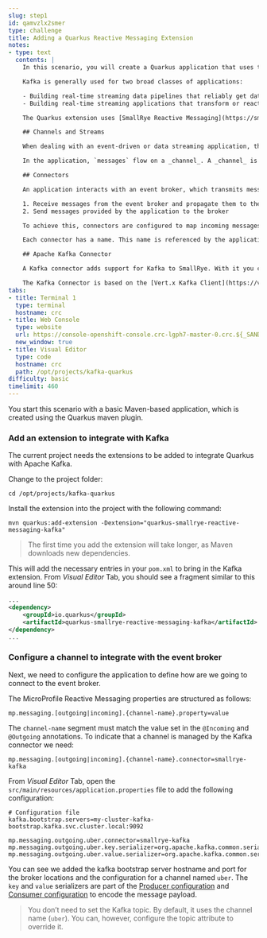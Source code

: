 ```yaml
---
slug: step1
id: qamvzlx2smer
type: challenge
title: Adding a Quarkus Reactive Messaging Extension
notes:
- type: text
  contents: |
    In this scenario, you will create a Quarkus application that uses the [MicroProfile Reactive Messaging](https://download.eclipse.org/microprofile/microprofile-reactive-messaging-1.0/microprofile-reactive-messaging-spec.pdf) extension to send events to Apache Kafka.

    Kafka is generally used for two broad classes of applications:

    - Building real-time streaming data pipelines that reliably get data between systems or applications
    - Building real-time streaming applications that transform or react to the streams of data

    The Quarkus extension uses [SmallRye Reactive Messaging](https://smallrye.io/smallrye-reactive-messaging/smallrye-reactive-messaging/2/index.html) to implement the connectors to Kafka. SmallRye is a framework for building event-driven, data streaming, and event-sourcing applications using [Context and Dependency Injection](http://www.cdi-spec.org/) (CDI) for Java.

    ## Channels and Streams

    When dealing with an event-driven or data streaming application, there are a few concepts and terms we need to understand.

    In the application, `messages` flow on a _channel_. A _channel_ is a virtual destination identified by a name. SmallRye connects the component to a channel they read and to a channel they populate. The resulting structure is a stream: Messages flow between components through channels.

    ## Connectors

    An application interacts with an event broker, which transmits messages using _connectors_. A _connector_ is a piece of code that connects to a broker to:

    1. Receive messages from the event broker and propagate them to the application
    2. Send messages provided by the application to the broker

    To achieve this, connectors are configured to map incoming messages to a specific *channel* (consumed by the application), and to collect outgoing messages sent to a specific channel by the application.

    Each connector has a name. This name is referenced by the application to indicate that a specific channel is managed by this connector.

    ## Apache Kafka Connector

    A Kafka connector adds support for Kafka to SmallRye. With it you can receive Kafka Records as well as write `message` into Kafka.

    The Kafka Connector is based on the [Vert.x Kafka Client](https://vertx.io/docs/vertx-kafka-client/java/).
tabs:
- title: Terminal 1
  type: terminal
  hostname: crc
- title: Web Console
  type: website
  url: https://console-openshift-console.crc-lgph7-master-0.crc.${_SANDBOX_ID}.instruqt.io
  new_window: true
- title: Visual Editor
  type: code
  hostname: crc
  path: /opt/projects/kafka-quarkus
difficulty: basic
timelimit: 460
---
```

You start this scenario with a basic Maven-based application, which is created using the Quarkus maven plugin.

### Add an extension to integrate with Kafka

The current project needs the extensions to be added to integrate Quarkus with Apache Kafka.

Change to the project folder:

```
cd /opt/projects/kafka-quarkus
```

Install the extension into the project with the following command:

```
mvn quarkus:add-extension -Dextension="quarkus-smallrye-reactive-messaging-kafka"
```

>The first time you add the extension will take longer, as Maven downloads new dependencies.

This will add the necessary entries in your `pom.xml` to bring in the Kafka extension. From *Visual Editor* Tab, you should see a fragment similar to this around line 50:

```xml
...
<dependency>
    <groupId>io.quarkus</groupId>
    <artifactId>quarkus-smallrye-reactive-messaging-kafka</artifactId>
</dependency>
...
```

### Configure a channel to integrate with the event broker

Next, we need to configure the application to define how are we going to connect to the event broker.

The MicroProfile Reactive Messaging properties are structured as follows:

```properties
mp.messaging.[outgoing|incoming].{channel-name}.property=value
```

The `channel-name` segment must match the value set in the `@Incoming` and `@Outgoing` annotations. To indicate that a channel is managed by the Kafka connector we need:

```properties
mp.messaging.[outgoing|incoming].{channel-name}.connector=smallrye-kafka
```

From *Visual Editor* Tab, open the `src/main/resources/application.properties` file to add the following configuration:

```text
# Configuration file
kafka.bootstrap.servers=my-cluster-kafka-bootstrap.kafka.svc.cluster.local:9092

mp.messaging.outgoing.uber.connector=smallrye-kafka
mp.messaging.outgoing.uber.key.serializer=org.apache.kafka.common.serialization.StringSerializer
mp.messaging.outgoing.uber.value.serializer=org.apache.kafka.common.serialization.StringSerializer
```

You can see we added the kafka bootstrap server hostname and port for the broker locations and the configuration for a channel named `uber`. The `key` and `value` serializers are part of the  [Producer configuration](https://kafka.apache.org/documentation/#producerconfigs) and [Consumer configuration](https://kafka.apache.org/documentation/#consumerconfigs) to encode the message payload.

>You don’t need to set the Kafka topic. By default, it uses the channel name (`uber`). You can, however, configure the topic attribute to override it.
